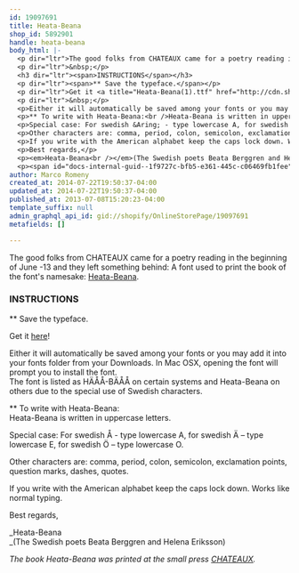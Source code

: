 ```yaml
---
id: 19097691
title: Heata-Beana
shop_id: 5892901
handle: heata-beana
body_html: |-
  <p dir="ltr">The good folks from CHATEAUX came for a poetry reading in the beginning of June -13 and they left something behind: A font used to print the book of the font's namesake: <a title="Heata-Beana(1).ttf" href="http://cdn.shopify.com/s/files/1/0080/8552/files/Heata-Beana_1.ttf?1145">Heata-Beana</a>.&nbsp;</p>
  <p dir="ltr">&nbsp;</p>
  <h3 dir="ltr"><span>INSTRUCTIONS</span></h3>
  <p dir="ltr"><span>** Save the typeface.</span></p>
  <p dir="ltr">Get it <a title="Heata-Beana(1).ttf" href="http://cdn.shopify.com/s/files/1/0080/8552/files/Heata-Beana_1.ttf?1145">here</a>!</p>
  <p dir="ltr">&nbsp;</p>
  <p>Either it will automatically be saved among your fonts or you may add it into your fonts folder from your Downloads. In Mac OSX, opening the font will prompt you to install the font.<br />The font is listed as H&Auml;&Aring;&Aring;-B&Auml;&Aring;&Aring; on certain systems and Heata-Beana on others due to the special use of Swedish characters.</p>
  <p>** To write with Heata-Beana:<br />Heata-Beana is written in uppercase letters.</p>
  <p>Special case: For swedish &Aring; - type lowercase A, for swedish &Auml; &ndash; type lowercase E, for swedish &Ouml; &ndash; type lowercase O.</p>
  <p>Other characters are: comma, period, colon, semicolon, exclamation points, question marks, dashes, quotes.</p>
  <p>If you write with the American alphabet keep the caps lock down. Works like normal typing.</p>
  <p>Best regards,</p>
  <p><em>Heata-Beana<br /></em>(The Swedish poets Beata Berggren and Helena Eriksson)</p>
  <p><span id="docs-internal-guid--1f9727c-bfb5-e361-445c-c06469fb1fee"><br /><em>The book Heata-Beana was printed at the small press <a href="http://chateaux-slot.blogspot.com/">CHATEAUX</a>.</em></span></p>
author: Marco Romeny
created_at: 2014-07-22T19:50:37-04:00
updated_at: 2014-07-22T19:50:37-04:00
published_at: 2013-07-08T15:20:23-04:00
template_suffix: null
admin_graphql_api_id: gid://shopify/OnlineStorePage/19097691
metafields: []

---
```


The good folks from CHATEAUX came for a poetry reading in the beginning of June -13 and they left something behind: A font used to print the book of the font's namesake: [Heata-Beana](http://cdn.shopify.com/s/files/1/0080/8552/files/Heata-Beana_1.ttf?1145 "Heata-Beana(1).ttf"). 

### INSTRUCTIONS

\*\* Save the typeface.

Get it [here](http://cdn.shopify.com/s/files/1/0080/8552/files/Heata-Beana_1.ttf?1145 "Heata-Beana(1).ttf")!

Either it will automatically be saved among your fonts or you may add it into your fonts folder from your Downloads. In Mac OSX, opening the font will prompt you to install the font.  
The font is listed as HÄÅÅ-BÄÅÅ on certain systems and Heata-Beana on others due to the special use of Swedish characters.

\*\* To write with Heata-Beana:  
Heata-Beana is written in uppercase letters.

Special case: For swedish Å - type lowercase A, for swedish Ä – type lowercase E, for swedish Ö – type lowercase O.

Other characters are: comma, period, colon, semicolon, exclamation points, question marks, dashes, quotes.

If you write with the American alphabet keep the caps lock down. Works like normal typing.

Best regards,

_Heata-Beana  
_(The Swedish poets Beata Berggren and Helena Eriksson)

  
_The book Heata-Beana was printed at the small press [CHATEAUX](http://chateaux-slot.blogspot.com/)._